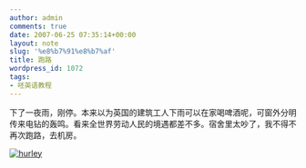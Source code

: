```yaml
---
author: admin
comments: true
date: 2007-06-25 07:35:14+00:00
layout: note
slug: '%e8%b7%91%e8%b7%af'
title: 跑路
wordpress_id: 1072
tags:
- 呸英语教程
---
```


下了一夜雨，刚停。本来以为英国的建筑工人下雨可以在家喝啤酒呢，可窗外分明传来电钻的轰鸣。看来全世界劳动人民的境遇都差不多。宿舍里太吵了，我不得不再次跑路，去机房。

[![hurley](http://www.baibanbao.net/wp-content/uploads/2007/06/hurley_1web.jpg)](http://www.baibanbao.net/wp-content/uploads/2007/06/hurley_1web.jpg)
